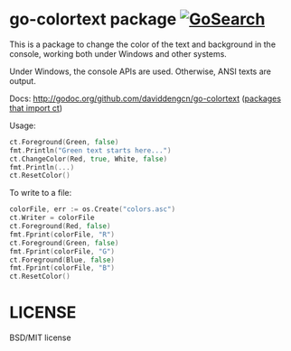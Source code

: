 go-colortext package [![GoSearch](http://go-search.org/badge?id=github.com%2Fdaviddengcn%2Fgo-colortext)](http://go-search.org/view?id=github.com%2Fdaviddengcn%2Fgo-colortext)
====================

This is a package to change the color of the text and background in the console, working both under Windows and other systems.

Under Windows, the console APIs are used. Otherwise, ANSI texts are output.

Docs: http://godoc.org/github.com/daviddengcn/go-colortext ([packages that import ct](http://go-search.org/view?id=github.com%2fdaviddengcn%2fgo-colortext))

Usage:
```go
ct.Foreground(Green, false)
fmt.Println("Green text starts here...")
ct.ChangeColor(Red, true, White, false)
fmt.Println(...)
ct.ResetColor()
```

To write to a file:
```go
colorFile, err := os.Create("colors.asc")
ct.Writer = colorFile
ct.Foreground(Red, false)
fmt.Fprint(colorFile, "R")
ct.Foreground(Green, false)
fmt.Fprint(colorFile, "G")
ct.Foreground(Blue, false)
fmt.Fprint(colorFile, "B")
ct.ResetColor()
```


LICENSE
=======
BSD/MIT license
